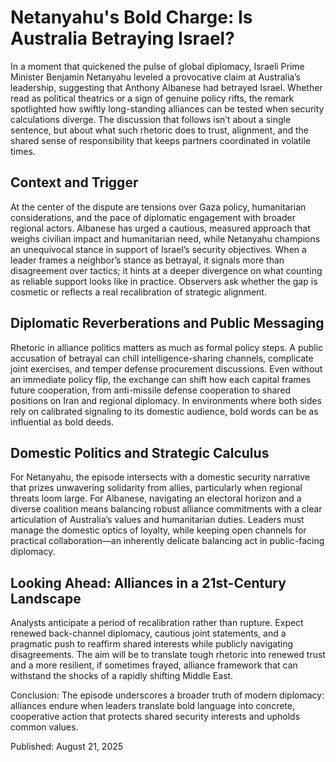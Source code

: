# Netanyahu's Bold Charge: Is Australia Betraying Israel?

In a moment that quickened the pulse of global diplomacy, Israeli Prime Minister Benjamin Netanyahu leveled a provocative claim at Australia’s leadership, suggesting that Anthony Albanese had betrayed Israel. Whether read as political theatrics or a sign of genuine policy rifts, the remark spotlighted how swiftly long-standing alliances can be tested when security calculations diverge. The discussion that follows isn’t about a single sentence, but about what such rhetoric does to trust, alignment, and the shared sense of responsibility that keeps partners coordinated in volatile times.

## Context and Trigger

At the center of the dispute are tensions over Gaza policy, humanitarian considerations, and the pace of diplomatic engagement with broader regional actors. Albanese has urged a cautious, measured approach that weighs civilian impact and humanitarian need, while Netanyahu champions an unequivocal stance in support of Israel’s security objectives. When a leader frames a neighbor’s stance as betrayal, it signals more than disagreement over tactics; it hints at a deeper divergence on what counting as reliable support looks like in practice. Observers ask whether the gap is cosmetic or reflects a real recalibration of strategic alignment.

## Diplomatic Reverberations and Public Messaging

Rhetoric in alliance politics matters as much as formal policy steps. A public accusation of betrayal can chill intelligence-sharing channels, complicate joint exercises, and temper defense procurement discussions. Even without an immediate policy flip, the exchange can shift how each capital frames future cooperation, from anti-missile defense cooperation to shared positions on Iran and regional diplomacy. In environments where both sides rely on calibrated signaling to its domestic audience, bold words can be as influential as bold deeds.

## Domestic Politics and Strategic Calculus

For Netanyahu, the episode intersects with a domestic security narrative that prizes unwavering solidarity from allies, particularly when regional threats loom large. For Albanese, navigating an electoral horizon and a diverse coalition means balancing robust alliance commitments with a clear articulation of Australia’s values and humanitarian duties. Leaders must manage the domestic optics of loyalty, while keeping open channels for practical collaboration—an inherently delicate balancing act in public-facing diplomacy.

## Looking Ahead: Alliances in a 21st-Century Landscape

Analysts anticipate a period of recalibration rather than rupture. Expect renewed back-channel diplomacy, cautious joint statements, and a pragmatic push to reaffirm shared interests while publicly navigating disagreements. The aim will be to translate tough rhetoric into renewed trust and a more resilient, if sometimes frayed, alliance framework that can withstand the shocks of a rapidly shifting Middle East.

Conclusion: The episode underscores a broader truth of modern diplomacy: alliances endure when leaders translate bold language into concrete, cooperative action that protects shared security interests and upholds common values.

Published: August 21, 2025
